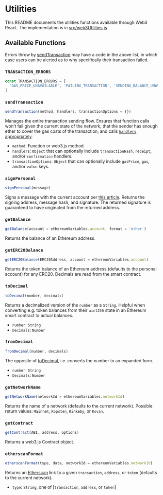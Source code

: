 # Utilities

This README documents the utilities functions available through Web3 React. The implementation is in [src/web3Utilities.js](../src/web3Utilities.js).

## Available Functions

Errors throw by [sendTransaction](#sendtransaction) may have a code in the above list, in which case users can be alerted as to why specifically their transaction failed.


### `TRANSACTION_ERRORS`
```javascript
const TRANSACTION_ERRORS = [
  'GAS_PRICE_UNAVAILABLE', 'FAILING_TRANSACTION', 'SENDING_BALANCE_UNAVAILABLE','INSUFFICIENT_BALANCE'
]
```

### `sendTransaction`
```javascript
sendTransaction(method, handlers, transactionOptions = {})
```

Manages the entire transaction sending flow. Ensures that function calls won't fail given the current state of the network, that the sender has enough ether to cover the gas costs of the transaction, and calls [`handlers` appropriately]((https://web3js.readthedocs.io/en/1.0/web3-eth.html#eth-sendtransaction-return)).

- `method`: Function or web3.js method.
- `handlers`: `Object` that can optionally include `transactionHash`, `receipt`, and/or `confirmation` handlers.
- `transactionOptions`: `Object` that can optionally include `gasPrice`, `gas`, and/or `value` keys.

### `signPersonal`
```javascript
signPersonal(message)
```

Signs a message with the current account per [this article](https://medium.com/metamask/the-new-secure-way-to-sign-data-in-your-browser-6af9dd2a1527). Returns the signing address, message hash, and signature. The returned signature is guaranteed to have originated from the returned address.

### `getBalance`
```javascript
getBalance(account = ethereumVariables.account, format = 'ether')
```
Returns the balance of an Ethereum address.

### `getERC20Balance`
```javascript
getERC20Balance(ERC20Address, account = ethereumVariables.account)
```
Returns the token balance of an Ethereum address (defaults to the personal account) for any ERC20. Decimals are read from the smart contract.

### `toDecimal`
```javascript
toDecimal(number, decimals)
```
Returns a decimalized version of the `number` as a `String`. Helpful when converting e.g. token balances from their `uint256` state in an Ethereum smart contract to actual balances.

- `number`: `String`
- `Decimals`: `Number`

### `fromDecimal`
```javascript
fromDecimal(number, decimals)
```
The opposite of [toDecimal](#todecimal), i.e. converts the number to an expanded form.

- `number`: `String`
- `Decimals`: `Number`

### `getNetworkName`
```javascript
getNetworkName(networkId = ethereumVariables.networkId)
```
Returns the name of a network (defaults to the current network). Possible return values: `Mainnet`, `Ropsten`, `Rinkeby`, or `Kovan`.

### `getContract`
```javascript
getContract(ABI, address, options)
```
Returns a web3.js Contract object.

### `etherscanFormat`
```javascript
etherscanFormat(type, data, networkId = ethereumVariables.networkId)
```
Returns an [Etherscan](https://etherscan.io/) link to a given `transaction`, `address`, or `token` (defaults to the current network).
- `type`: `String`, one of [`transaction`, `address`, or `token`]
